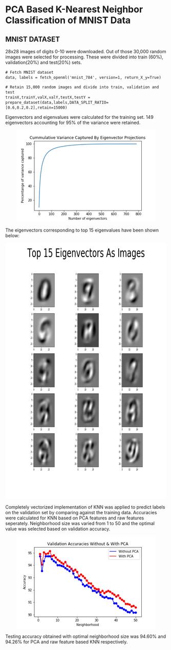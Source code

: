 # PCA Based K-Nearest Neighbor Classification of MNIST Data

## MNIST DATASET

28x28 images of digits 0-10 were downloaded. Out of those 30,000 random images were selected for processing.
These were divided into train (60%), validation(20%) and test(20%) sets.
```
# Fetch MNIST dataset
data, labels = fetch_openml('mnist_784', version=1, return_X_y=True)
```
```
# Retain 15,000 random images and divide into train, validation and test
trainX,trainY,valX,valY,testX,testY = prepare_dataset(data,labels,DATA_SPLIT_RATIO=[0.6,0.2,0.2],retain=15000)
```

Eigenvectors and eigenvalues were calculated for the training set. 149 eigenvectors accounting for 95% of the variance were retained.
<p align="center">
<img src="plots/cumm_percentage_variance_captured.png" width="432" height="288"/>
</p>

The eigenvectors corresponding to top 15 eigenvalues have been shown below:
<p align="center">
<img src="plots/top_15_eigenvecs.png" width="800" height="800"/>
</p>

Completely vectorized implementation of KNN was applied to predict labels on the validation set by comparing against the training data.
Accuracies were calculated for KNN based on PCA features and raw features seperately.
Neighborhood size was varied from 1 to 50 and the optimal value was selected based on validation accuracy.

<p align="center">
<img src="plots/val_acc.png" width="432" height="288"/>
</p>

Testing accuracy obtained with optimal neighborhood size was 94.60% and 94.26% for PCA and raw feature based KNN respectively.

